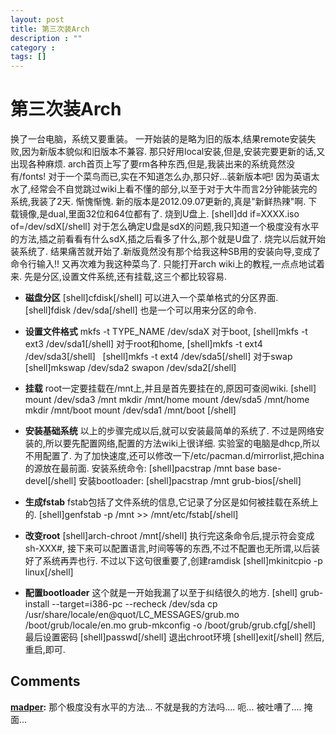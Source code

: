 ```yaml
---
layout: post
title: 第三次装Arch
description : ""
category :
tags: []
---
```


# 第三次装Arch

换了一台电脑，系统又要重装。 一开始装的是略为旧的版本,结果remote安装失败,因为新版本貌似和旧版本不兼容. 那只好用local安装,但是,安装完要更新的话,又出现各种麻烦. arch首页上写了要rm各种东西,但是,我装出来的系统竟然没有/fonts! 对于一个菜鸟而已,实在不知道怎么办,那只好...装新版本吧! 因为英语太水了,经常会不自觉跳过wiki上看不懂的部分,以至于对于大牛而言2分钟能装完的系统,我装了2天. 惭愧惭愧. 新的版本是2012.09.07更新的,真是"新鲜热辣"啊. 下载镜像,是dual,里面32位和64位都有了. 烧到U盘上. [shell]dd if=XXXX.iso of=/dev/sdX[/shell] 对于怎么确定U盘是sdX的问题,我只知道一个极度没有水平的方法,插之前看看有什么sdX,插之后看多了什么,那个就是U盘了. 烧完以后就开始装系统了. 结果痛苦就开始了.新版竟然没有那个给我这种SB用的安装向导,变成了命令行输入!! 又再次难为我这种菜鸟了. 只能打开arch wiki上的教程,一点点地试着来. 先是分区,设置文件系统,还有挂载,这三个都比较容易. 

  * **磁盘分区**
[shell]cfdisk[/shell] 可以进入一个菜单格式的分区界面. [shell]fdisk /dev/sda[/shell] 也是一个可以用来分区的命令. 
  * **设置文件格式**
mkfs -t TYPE_NAME /dev/sdaX 对于boot, [shell]mkfs -t ext3 /dev/sda1[/shell] 对于root和home, [shell]mkfs -t ext4 /dev/sda3[/shell]   [shell]mkfs -t ext4 /dev/sda5[/shell] 对于swap [shell]mkswap /dev/sda2 swapon /dev/sda2[/shell] 
  * **挂载**
root一定要挂载在/mnt上,并且是首先要挂在的,原因可查阅wiki. [shell] mount /dev/sda3 /mnt mkdir /mnt/home mount /dev/sda5 /mnt/home mkdir /mnt/boot mount /dev/sda1 /mnt/boot [/shell] 
  * **安装基础系统**
以上的步骤完成以后,就可以安装最简单的系统了. 不过是网络安装的,所以要先配置网络,配置的方法wiki上很详细. 实验室的电脑是dhcp,所以不用配置了. 为了加快速度,还可以修改一下/etc/pacman.d/mirrorlist,把china的源放在最前面. 安装系统命令: [shell]pacstrap /mnt base base-devel[/shell] 安装bootloader: [shell]pacstrap /mnt grub-bios[/shell] 

  * **生成fstab**
fstab包括了文件系统的信息,它记录了分区是如何被挂载在系统上的. [shell]genfstab -p /mnt >> /mnt/etc/fstab[/shell] 
  * **改变root**
[shell]arch-chroot /mnt[/shell] 执行完这条命令后,提示符会变成 sh-XXX#, 接下来可以配置语言,时间等等的东西,不过不配置也无所谓,以后装好了系统再弄也行. 不过以下这句很重要了,创建ramdisk [shell]mkinitcpio -p linux[/shell] 
  * **配置bootloader**
这个就是一开始我漏了以至于纠结很久的地方. [shell] grub-install --target=i386-pc --recheck /dev/sda cp /usr/share/locale/en\@quot/LC_MESSAGES/grub.mo /boot/grub/locale/en.mo grub-mkconfig -o /boot/grub/grub.cfg[/shell] 最后设置密码 [shell]passwd[/shell] 退出chroot环境 [shell]exit[/shell] 然后,重启,即可.

## Comments

**[madper](#26 "2012-09-19 06:33:03"):** 那个极度没有水平的方法... 不就是我的方法吗.... 呃... 被吐嘈了.... 掩面...

